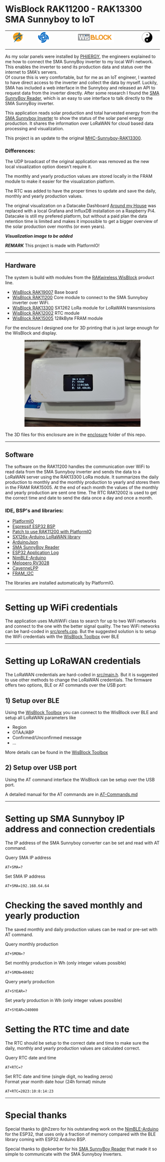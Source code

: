 # WisBlock RAK11200 - RAK13300 SMA Sunnyboy to IoT    

| <center><img src="./assets/rakstar.jpg" alt="RAKstar" width=50%></center>  | <center><img src="./assets/RAK-Whirls.png" alt="RAKWireless" width=50%></center> | <center><img src="./assets/WisBlock.png" alt="WisBlock" width=50%></center> | <center><img src="./assets/Yin_yang-48x48.png" alt="BeeGee" width=50%></center>  |
| -- | -- | -- | -- |

----

As my solar panels were installed by [PHilERGY](https://www.philergy.com/), the engineers explained to me how to connect the SMA SunnyBoy inverter to my local WiFi network. This enables the inverter to send its production data and status over the internet to SMA's servers.    
Of course this is very comfortable, but for me as an IoT engineer, I wanted to have direct access to the inverter and collect the data by myself. Luckily, SMA has included a web interface in the Sunnyboy and released an API to request data from the inverter directly.
After some research I found the [SMA SunnyBoy Reader](https://github.com/pkoerber/SMA-SunnyBoy-Reader), which is an easy to use interface to talk directly to the SMA SunnyBoy inverter.    

This application reads solar production and total harvested energy from the [SMA Sunnyboy Inverter](https://www.sma.de/en/products/solarinverters/sunny-boy-15-20-25.html) to show the status of the solar panel energy production.
It shares the information over LoRaWAN for cloud based data processing and visualization.


This project is an update to the original [MHC-Sunnyboy-RAK13300](https://github.com/beegee-tokyo/MHC-Sunnyboy-RAK13300). 

### Differences:

The UDP broadcast of the original application was removed as the new local visualization option doesn't require it.

The monthly and yearly production values are stored locally in the FRAM module to make it easier for the visualization platform.

The RTC was added to have the proper times to update and save the daily, monthly and yearly production values.

The original visualization on a Datacake Dashboard [Around my House](https://app.datacake.de/dashboard/d/b6acccc0-2264-42d4-aec9-94148d7eb76f) was replaced with a local Grafana and InfluxDB installation on a Raspberry Pi4. 
Datacake is still my prefered platform, but without a paid plan the data retention time is limited and makes it impossible to get a bigger overview of the solar production over months (or even years).    

_**Visualization image to be added**_ 
<!--![Datacake](./assets/Datacake.png)    
--->

_**REMARK**_
This project is made with PlatformIO!

----

## Hardware 

The system is build with modules from the [RAKwireless WisBlock](https://docs.rakwireless.com/Product-Categories/WisBlock/) product line. 
- [WisBlock RAK19007](https://docs.rakwireless.com/Product-Categories/WisBlock/RAK19007/Overview/) Base board
- [WisBlock RAK11200](https://docs.rakwireless.com/Product-Categories/WisBlock/RAK11200/Overview/) Core module to connect to the SMA Sunnyboy inverter over WiFi.
- [WisBlock RAK13300](https://docs.rakwireless.com/Product-Categories/WisBlock/RAK13300/Overview) SX1262 LoRa module for LoRaWAN transmissions
- [WisBlock RAK12002](https://docs.rakwireless.com/Product-Categories/WisBlock/RAK12002/Overview/) RTC module
- [WisBlock RAK15005](https://docs.rakwireless.com/Product-Categories/WisBlock/RAK15005/Overview) 128kByte FRAM module

For the enclosure I designed one for 3D printing that is just large enough for the WisBlock and display.

<center><img src="./assets/device.jpg" alt="Device" width=75%></center>

The 3D files for this enclosure are in the [enclosure](./enclosure) folder of this repo.    

----

## Software
The software on the RAK11200 handles the communication over WiFi to read data from the SMA Sunnyboy inverter and sends the data to a LoRaWAN server using the RAK13300 LoRa module. It summarizes the daily production to monthly and the monthly production to yearly and stores them in the FRAM RAK15005. At the end of each month the values of the monthly and yearly production are sent one time. The RTC RAK12002 is used to get the correct time and date to send the data once a day and once a month.     

### IDE, BSP's and libraries:
- [PlatformIO](https://platformio.org/install)
- [Espressif ESP32 BSP](https://docs.platformio.org/en/latest/boards/index.html#espressif-32)
- [Patch to use RAK11200 with PlatformIO](https://github.com/RAKWireless/WisBlock/tree/master/PlatformIO/RAK11200)
- [SX126x-Arduino LoRaWAN library](https://github.com/beegee-tokyo/SX126x-Arduino)
- [ArduinoJson](https://github.com/bblanchon/ArduinoJson.git)
- [SMA SunnyBoy Reader](https://github.com/pkoerber/SMA-SunnyBoy-Reader)
- [ESP32 Application Log](https://github.com/beegee-tokyo/ESP32-MyLog)
- [NimBLE-Arduino](https://github.com/h2zero/NimBLE-Arduino)
- [Melopero RV3028](https://github.com/melopero/Melopero_RV-3028_Arduino_Library)
- [CayenneLPP](https://github.com/ElectronicCats/CayenneLPP)
- [FRAM_I2C](https://github.com/RobTillaart/FRAM_I2C)

The libraries are installed automatically by PlatformIO.    

----

# Setting up WiFi credentials
The application uses MultiWiFi class to search for up to two WiFi networks and connect to the one with the better signal quality.
The two WiFi networks can be hard-coded in [src/prefs.cpp](./src/prefs.cpp).
But the suggested solution is to setup the WiFi credentials with the [WisBlock Toolbox](https://play.google.com/store/apps/details?id=tk.giesecke.wisblock_toolbox) over BLE

----

# Setting up LoRaWAN credentials
The LoRaWAN credentials are hard-coded in [src/main.h](./src/main.h). But it is suggested to use other methods to change the LoRaWAN credentials. The firmware offers two options, BLE or AT commands over the USB port:

## 1) Setup over BLE
Using the [WisBlock Toolbox](https://play.google.com/store/apps/details?id=tk.giesecke.wisblock_toolbox) you can connect to the WisBlock over BLE and setup all LoRaWAN parameters like
- Region
- OTAA/ABP
- Confirmed/Unconfirmed message
- ...

More details can be found in the [WisBlock Toolbox](https://github.com/beegee-tokyo/WisBlock-Toolbox)

## 2) Setup over USB port
Using the AT command interface the WisBlock can be setup over the USB port.

A detailed manual for the AT commands are in [AT-Commands.md](./AT-Commands.md)

----

# Setting up SMA Sunnyboy IP address and connection credentials
The IP address of the SMA Sunnyboy converter can be set and read with AT command.    

Query SMA IP address
```
AT+SMA=?
```
Set SMA IP address
```
AT+SMA=192.168.64.64
```

# Checking the saved monthly and yearly production
The saved monthly and daily production values can be read or pre-set with AT command.    

Query monthly production    
```
AT+SMON=?
```
Set monthly production in Wh (only integer values possible)    
```
AT+SMON=60402
```

Query yearly production    
```
AT+SYEAR=?
```
Set yearly production in Wh (only integer values possible)    
```
AT+SYEAR=240000
```

# Setting the RTC time and date
The RTC should be setup to the correct date and time to make sure the daily, monthly and yearly production values are calculated correct.

Query RTC date and time    
```
AT+RTC=?
```
Set RTC date and time (single digit, no leading zeros)    
Format year month date hour (24h format) minute
```
AT+RTC=2023:10:8:14:23
```

----

# Special thanks

Special thanks to @h2zero for his outstanding work on the [NimBLE-Arduino](https://github.com/h2zero/NimBLE-Arduino) for the ESP32, that uses only a fraction of memory compared with the BLE library coming with ESP32 Arduino BSP.

Special thanks to @pkoerber for his [SMA SunnyBoy Reader](https://github.com/pkoerber/SMA-SunnyBoy-Reader) that made it so simple to communicate with the SMA Sunnyboy Inverters.